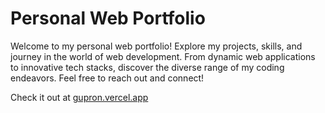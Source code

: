 # Personal Web Portfolio

Welcome to my personal web portfolio! Explore my projects, skills, and journey in the world of web development. From dynamic web applications to innovative tech stacks, discover the diverse range of my coding endeavors. Feel free to reach out and connect!

Check it out at [gupron.vercel.app](https://gupron.vercel.app/)
